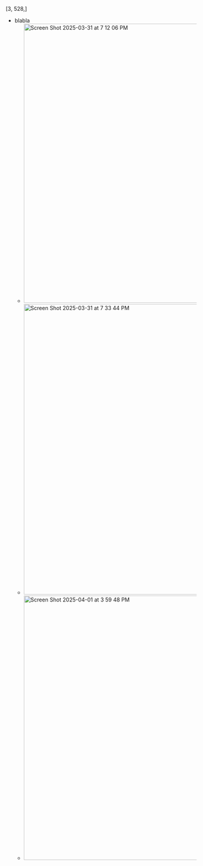 [3, 528,]

- blabla
  + <img width="736" alt="Screen Shot 2025-03-31 at 7 12 06 PM" src="https://github.com/user-attachments/assets/cf492557-2eea-45b4-be8d-708f5b78267c" />

  + <img width="766" alt="Screen Shot 2025-03-31 at 7 33 44 PM" src="https://github.com/user-attachments/assets/12dd9701-0aa9-4fcd-bf43-97c8a5789f92" />

  + <img width="697" alt="Screen Shot 2025-04-01 at 3 59 48 PM" src="https://github.com/user-attachments/assets/31d1c6b6-9dbb-4569-aa63-1ab82fa31d83" />
